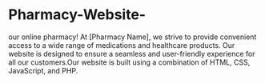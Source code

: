 # Pharmacy-Website-
our online pharmacy! At [Pharmacy Name], we strive to provide convenient access to a wide range of medications and healthcare products. Our website is designed to ensure a seamless and user-friendly experience for all our customers.Our website is built using a combination of HTML, CSS, JavaScript, and PHP.
